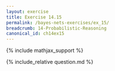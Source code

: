 ```yaml
---
layout: exercise
title: Exercise 14.15
permalink: /bayes-nets-exercises/ex_15/
breadcrumb: 14-Probabilistic-Reasoning
canonical_id: ch14ex15
---
```


{% include mathjax_support %}
<div id="hiddden">{% include_relative question.md %}</div>